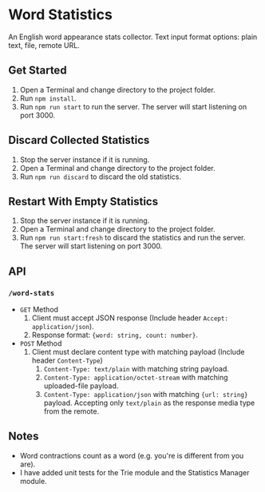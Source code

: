 # Word Statistics

An English word appearance stats collector. Text input format options: plain text, file, remote URL.

## Get Started

1. Open a Terminal and change directory to the project folder.
2. Run `npm install`.
3. Run `npm run start` to run the server. The server will start listening on port 3000.

## Discard Collected Statistics

1. Stop the server instance if it is running.
2. Open a Terminal and change directory to the project folder.
3. Run `npm run discard` to discard the old statistics.

## Restart With Empty Statistics
1. Stop the server instance if it is running.
2. Open a Terminal and change directory to the project folder.
3. Run `npm run start:fresh` to discard the statistics and run the server. The server will start listening on port 3000.

## API
### `/word-stats`
* `GET` Method
    1. Client must accept JSON response (Include header `Accept: application/json`).
    2. Response format: `{word: string, count: number}`.
* `POST` Method
    1. Client must declare content type with matching payload (Include header `Content-Type`)
        1. `Content-Type: text/plain` with matching string payload.
        2. `Content-Type: application/octet-stream` with matching uploaded-file payload. 
        3. `Content-Type: application/json` with matching `{url: string}` payload. Accepting only `text/plain` as the response media type from the remote.
        
## Notes
* Word contractions count as a word (e.g. you're is different from you are).
* I have added unit tests for the Trie module and the Statistics Manager module.

